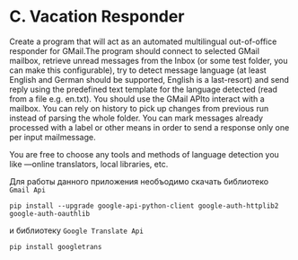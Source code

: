 # C. Vacation Responder

Create a program that will act as an automated multilingual out-of-office responder for GMail.The program should connect to selected GMail mailbox, retrieve unread messages from the Inbox (or some test  folder,  you  can  make  this  configurable),  try  to detect  message  language  (at  least English and German should be supported, English is a last-resort) and send reply using the predefined text template for the language detected (read from a file e.g. en.txt). You should use the GMail APIto interact with a mailbox. You can rely on history to pick up changes from previous run instead of parsing the whole folder. You can mark messages already processed with a label or other means in order to send a response only one per input mailmessage.

You are free to choose any tools and methods of language detection you like —online translators, local libraries, etc.

Для работы данного приложения необъодимо скачать библиотеко ``` Gmail Api``` 

```pip install --upgrade google-api-python-client google-auth-httplib2 google-auth-oauthlib```

и библиотеку ```Google Translate Api```

``` pip install googletrans ```

